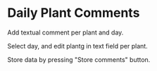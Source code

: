 # Daily Plant Comments

Add textual comment per plant and day.

Select day, and edit plantg in text field per plant.

Store data by pressing "Store comments" button.